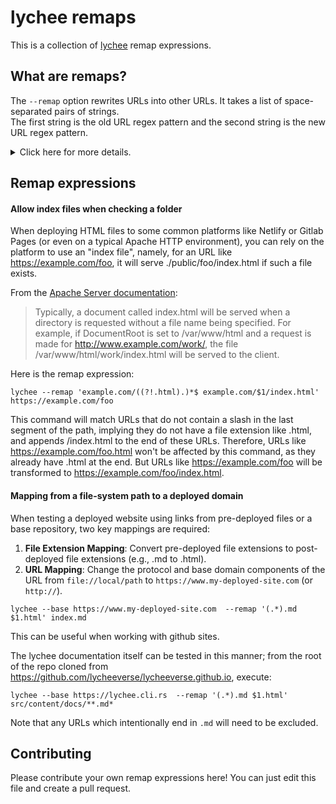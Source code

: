 # lychee remaps

This is a collection of [lychee](https://github.com/lycheeverse/lychee) remap expressions. 

## What are remaps?

The `--remap` option rewrites URLs into other URLs. It takes a list of space-separated pairs of strings.  
The first string is the old URL regex pattern and the second string is the new URL regex pattern.
    
<details>
  <summary>
    Click here for more details.
  </summary>

  In the following example, any match of `example.com` is replaced with `example.org`:
  
  ```bash
  lychee --remap 'example.com example.org' -- https://example.com/sitemap.xml 
  ```
  
  You can use this option multiple times to remap multiple domains and you can use
  regular expressions.
  
  Remap is a powerful feature.
  Instead of just replacing domains, you can also use regular expressions to
  replace parts of the URL.
  
  For more information about the `--remap` option,
  check out the documentation at https://lychee.cli.rs and see [#620](https://github.com/lycheeverse/lychee/pull/620), [#1129](https://github.com/lycheeverse/lychee/issues/1129), and the [example config file](https://github.com/lycheeverse/lychee/blob/4d31fb777dc6ddb0f870336c0875c218c5014624/lychee.example.toml).
</details>

## Remap expressions

#### Allow index files when checking a folder

When deploying HTML files to some common platforms like Netlify or Gitlab Pages (or even on a typical Apache HTTP environment), you can rely on the platform to use an "index file", namely, for an URL like https://example.com/foo, it will serve ./public/foo/index.html if such a file exists.

From the [Apache Server documentation](https://httpd.apache.org/docs/trunk/getting-started.html#content):

> Typically, a document called index.html will be served when a directory is requested without a file name being specified. For example, if DocumentRoot is set to /var/www/html and a request is made for http://www.example.com/work/, the file /var/www/html/work/index.html will be served to the client.

Here is the remap expression:

```
lychee --remap 'example.com/((?!.html).)*$ example.com/$1/index.html' https://example.com/foo
```

This command will match URLs that do not contain a slash in the last segment of the path, implying they do not have a file extension like .html, and appends /index.html to the end of these URLs. Therefore, URLs like https://example.com/foo.html won't be affected by this command, as they already have .html at the end. But URLs like https://example.com/foo will be transformed to https://example.com/foo/index.html.

#### Mapping from a file-system path to a deployed domain

When testing a deployed website using links from pre-deployed files or a base repository, two key mappings are required:

1. **File Extension Mapping**: Convert pre-deployed file extensions to post-deployed file extensions (e.g., .md to .html).
2. **URL Mapping**: Change the protocol and base domain components of the URL from `file://local/path` to `https://www.my-deployed-site.com` (or `http://`).

```
lychee --base https://www.my-deployed-site.com  --remap '(.*).md $1.html' index.md
```

This can be useful when working with github sites.

The lychee documentation itself can be tested in this manner; from the root of the repo cloned from https://github.com/lycheeverse/lycheeverse.github.io, execute:

```
lychee --base https://lychee.cli.rs  --remap '(.*).md $1.html' src/content/docs/**.md*
```

Note that any URLs which intentionally end in `.md` will need to be excluded.

## Contributing

Please contribute your own remap expressions here! You can just edit this file and create a pull request.



